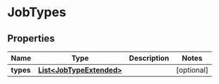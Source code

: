 
# JobTypes

## Properties
Name | Type | Description | Notes
------------ | ------------- | ------------- | -------------
**types** | [**List&lt;JobTypeExtended&gt;**](JobTypeExtended.md) |  |  [optional]



